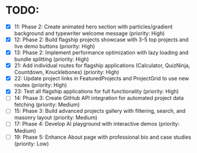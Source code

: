 # TODO:

- [x] 11: Phase 2: Create animated hero section with particles/gradient background and typewriter welcome message (priority: High)
- [x] 12: Phase 2: Build flagship projects showcase with 3-5 top projects and live demo buttons (priority: High)
- [x] 13: Phase 2: Implement performance optimization with lazy loading and bundle splitting (priority: High)
- [x] 21: Add individual routes for flagship applications (Calculator, QuizNinja, Countdown, Knucklebones) (priority: High)
- [x] 22: Update project links in FeaturedProjects and ProjectGrid to use new routes (priority: High)
- [x] 23: Test all flagship applications for full functionality (priority: High)
- [ ] 14: Phase 3: Create GitHub API integration for automated project data fetching (priority: Medium)
- [ ] 15: Phase 3: Build advanced projects gallery with filtering, search, and masonry layout (priority: Medium)
- [ ] 17: Phase 4: Develop AI playground with interactive demos (priority: Medium)
- [ ] 19: Phase 5: Enhance About page with professional bio and case studies (priority: Low)
